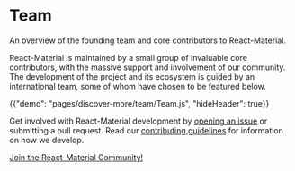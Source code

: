 # Team

An overview of the founding team and core contributors to React-Material.

React-Material is maintained by a small group of invaluable core contributors, with the massive support and involvement of our community.
The development of the project and its ecosystem is guided by an international team, some of whom have chosen to be featured below.

{{"demo": "pages/discover-more/team/Team.js", "hideHeader": true}}

Get involved with React-Material development by [opening an issue](https://github.com/6thquake/react-material/issues/new) or submitting a pull request.
Read our [contributing guidelines](https://github.com/6thquake/react-material/blob/master/CONTRIBUTING.md) for information on how we develop.

[Join the React-Material Community!](/discover-more/community)
